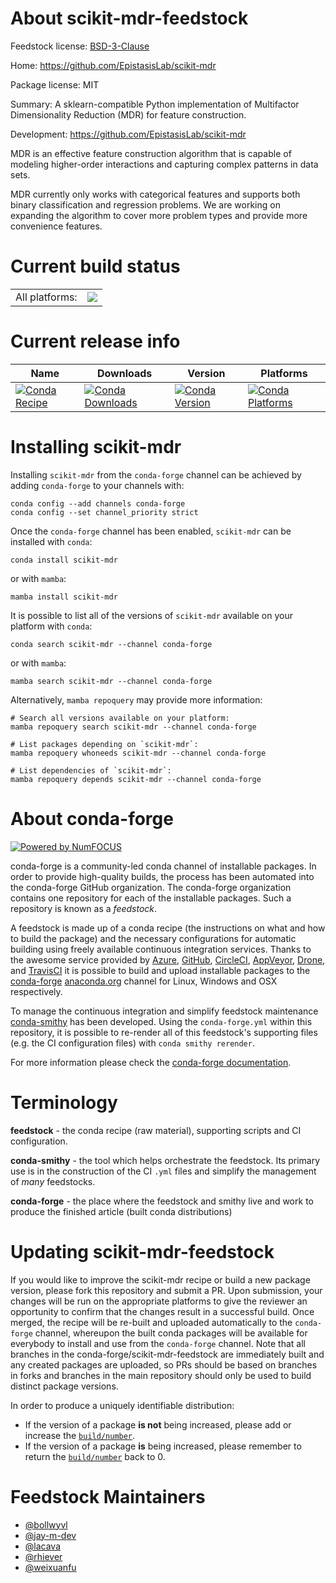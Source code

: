 About scikit-mdr-feedstock
==========================

Feedstock license: [BSD-3-Clause](https://github.com/conda-forge/scikit-mdr-feedstock/blob/main/LICENSE.txt)

Home: https://github.com/EpistasisLab/scikit-mdr

Package license: MIT

Summary: A sklearn-compatible Python implementation of Multifactor Dimensionality
Reduction (MDR) for feature construction.


Development: https://github.com/EpistasisLab/scikit-mdr

MDR is an effective feature construction algorithm that is capable of
modeling higher-order interactions and capturing complex patterns in data
sets.

MDR currently only works with categorical features and supports both binary
classification and regression problems. We are working on expanding the
algorithm to cover more problem types and provide more convenience features.


Current build status
====================


<table><tr><td>All platforms:</td>
    <td>
      <a href="https://dev.azure.com/conda-forge/feedstock-builds/_build/latest?definitionId=5799&branchName=main">
        <img src="https://dev.azure.com/conda-forge/feedstock-builds/_apis/build/status/scikit-mdr-feedstock?branchName=main">
      </a>
    </td>
  </tr>
</table>

Current release info
====================

| Name | Downloads | Version | Platforms |
| --- | --- | --- | --- |
| [![Conda Recipe](https://img.shields.io/badge/recipe-scikit--mdr-green.svg)](https://anaconda.org/conda-forge/scikit-mdr) | [![Conda Downloads](https://img.shields.io/conda/dn/conda-forge/scikit-mdr.svg)](https://anaconda.org/conda-forge/scikit-mdr) | [![Conda Version](https://img.shields.io/conda/vn/conda-forge/scikit-mdr.svg)](https://anaconda.org/conda-forge/scikit-mdr) | [![Conda Platforms](https://img.shields.io/conda/pn/conda-forge/scikit-mdr.svg)](https://anaconda.org/conda-forge/scikit-mdr) |

Installing scikit-mdr
=====================

Installing `scikit-mdr` from the `conda-forge` channel can be achieved by adding `conda-forge` to your channels with:

```
conda config --add channels conda-forge
conda config --set channel_priority strict
```

Once the `conda-forge` channel has been enabled, `scikit-mdr` can be installed with `conda`:

```
conda install scikit-mdr
```

or with `mamba`:

```
mamba install scikit-mdr
```

It is possible to list all of the versions of `scikit-mdr` available on your platform with `conda`:

```
conda search scikit-mdr --channel conda-forge
```

or with `mamba`:

```
mamba search scikit-mdr --channel conda-forge
```

Alternatively, `mamba repoquery` may provide more information:

```
# Search all versions available on your platform:
mamba repoquery search scikit-mdr --channel conda-forge

# List packages depending on `scikit-mdr`:
mamba repoquery whoneeds scikit-mdr --channel conda-forge

# List dependencies of `scikit-mdr`:
mamba repoquery depends scikit-mdr --channel conda-forge
```


About conda-forge
=================

[![Powered by
NumFOCUS](https://img.shields.io/badge/powered%20by-NumFOCUS-orange.svg?style=flat&colorA=E1523D&colorB=007D8A)](https://numfocus.org)

conda-forge is a community-led conda channel of installable packages.
In order to provide high-quality builds, the process has been automated into the
conda-forge GitHub organization. The conda-forge organization contains one repository
for each of the installable packages. Such a repository is known as a *feedstock*.

A feedstock is made up of a conda recipe (the instructions on what and how to build
the package) and the necessary configurations for automatic building using freely
available continuous integration services. Thanks to the awesome service provided by
[Azure](https://azure.microsoft.com/en-us/services/devops/), [GitHub](https://github.com/),
[CircleCI](https://circleci.com/), [AppVeyor](https://www.appveyor.com/),
[Drone](https://cloud.drone.io/welcome), and [TravisCI](https://travis-ci.com/)
it is possible to build and upload installable packages to the
[conda-forge](https://anaconda.org/conda-forge) [anaconda.org](https://anaconda.org/)
channel for Linux, Windows and OSX respectively.

To manage the continuous integration and simplify feedstock maintenance
[conda-smithy](https://github.com/conda-forge/conda-smithy) has been developed.
Using the ``conda-forge.yml`` within this repository, it is possible to re-render all of
this feedstock's supporting files (e.g. the CI configuration files) with ``conda smithy rerender``.

For more information please check the [conda-forge documentation](https://conda-forge.org/docs/).

Terminology
===========

**feedstock** - the conda recipe (raw material), supporting scripts and CI configuration.

**conda-smithy** - the tool which helps orchestrate the feedstock.
                   Its primary use is in the construction of the CI ``.yml`` files
                   and simplify the management of *many* feedstocks.

**conda-forge** - the place where the feedstock and smithy live and work to
                  produce the finished article (built conda distributions)


Updating scikit-mdr-feedstock
=============================

If you would like to improve the scikit-mdr recipe or build a new
package version, please fork this repository and submit a PR. Upon submission,
your changes will be run on the appropriate platforms to give the reviewer an
opportunity to confirm that the changes result in a successful build. Once
merged, the recipe will be re-built and uploaded automatically to the
`conda-forge` channel, whereupon the built conda packages will be available for
everybody to install and use from the `conda-forge` channel.
Note that all branches in the conda-forge/scikit-mdr-feedstock are
immediately built and any created packages are uploaded, so PRs should be based
on branches in forks and branches in the main repository should only be used to
build distinct package versions.

In order to produce a uniquely identifiable distribution:
 * If the version of a package **is not** being increased, please add or increase
   the [``build/number``](https://docs.conda.io/projects/conda-build/en/latest/resources/define-metadata.html#build-number-and-string).
 * If the version of a package **is** being increased, please remember to return
   the [``build/number``](https://docs.conda.io/projects/conda-build/en/latest/resources/define-metadata.html#build-number-and-string)
   back to 0.

Feedstock Maintainers
=====================

* [@bollwyvl](https://github.com/bollwyvl/)
* [@jay-m-dev](https://github.com/jay-m-dev/)
* [@lacava](https://github.com/lacava/)
* [@rhiever](https://github.com/rhiever/)
* [@weixuanfu](https://github.com/weixuanfu/)

